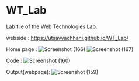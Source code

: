 # WT_Lab
Lab file of the Web Technologies Lab.

webside : https://utsavvachhani.github.io/WT_Lab/


Home page : 
![Screenshot (166)](https://github.com/user-attachments/assets/bbd0f576-76aa-49e8-8cb1-edc87c812c6e)
![Screenshot (167)](https://github.com/user-attachments/assets/be766c22-389d-4aad-bcc6-79a61b8aaeab)


Code :
![Screenshot (160)](https://github.com/user-attachments/assets/d11f8efc-12bc-4561-ba5d-a02823373a8f)


Output(webpage):
![Screenshot (159)](https://github.com/user-attachments/assets/bbd4c4ab-bd32-4bda-b769-8f4f518fa217)
